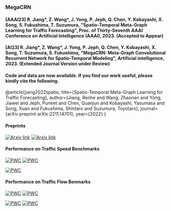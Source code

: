 ### MegaCRN

#### [AAAI23] R. Jiang*, Z. Wang*, J. Yong, P. Jeph, Q. Chen, Y. Kobayashi, X. Song, S. Fukushima, T. Suzumura, "Spatio-Temporal Meta-Graph Learning for Traffic Forecasting", Proc. of Thirty-Seventh AAAI Conference on Artificial Intelligence (AAAI), 2023. (Accepted to Appear)
#### [AI23] R. Jiang*, Z. Wang*, J. Yong, P. Jeph, Q. Chen, Y. Kobayashi, X. Song, T. Suzumura, S. Fukushima, "MegaCRN: Meta-Graph Convolutional Recurrent Network for Spatio-Temporal Modeling", Artificial intelligence, 2023. (Extended Journal Version under Review)

#### Code and data are now available. If you find our work useful, please kindly cite the following. 
@article{jiang2022spatio,
  title={Spatio-Temporal Meta-Graph Learning for Traffic Forecasting},
  author={Jiang, Renhe and Wang, Zhaonan and Yong, Jiawei and Jeph, Puneet and Chen, Quanjun and Kobayashi, Yasumasa and Song, Xuan and Fukushima, Shintaro and Suzumura, Toyotaro},
  journal={arXiv preprint arXiv:2211.14701},
  year={2022}
}

#### Preprints

[![Arxiv link](https://img.shields.io/static/v1?label=arXiv&message=MegaCRN&color=red&logo=arxiv)](https://arxiv.org/abs/2211.14701)
[![Arxiv link](https://img.shields.io/static/v1?label=arXiv&message=MegaCRN(journal)&color=red&logo=arxiv)](https://arxiv.org/abs/2212.05989)

#### Performance on Traffic Speed Benchmarks

[![PWC](https://img.shields.io/endpoint.svg?url=https://paperswithcode.com/badge/spatio-temporal-meta-graph-learning-for/traffic-prediction-on-metr-la)](https://paperswithcode.com/sota/traffic-prediction-on-metr-la?p=spatio-temporal-meta-graph-learning-for)
[![PWC](https://img.shields.io/endpoint.svg?url=https://paperswithcode.com/badge/spatio-temporal-meta-graph-learning-for/traffic-prediction-on-pems-bay)](https://paperswithcode.com/sota/traffic-prediction-on-pems-bay?p=spatio-temporal-meta-graph-learning-for)

[![PWC](https://img.shields.io/endpoint.svg?url=https://paperswithcode.com/badge/spatio-temporal-meta-graph-learning-for/traffic-prediction-on-expy-tky)](https://paperswithcode.com/sota/traffic-prediction-on-expy-tky?p=spatio-temporal-meta-graph-learning-for)

#### Performance on Traffic Flow Benmarks

[![PWC](https://img.shields.io/endpoint.svg?url=https://paperswithcode.com/badge/megacrn-meta-graph-convolutional-recurrent/traffic-prediction-on-pemsd3)](https://paperswithcode.com/sota/traffic-prediction-on-pemsd3?p=megacrn-meta-graph-convolutional-recurrent)
[![PWC](https://img.shields.io/endpoint.svg?url=https://paperswithcode.com/badge/megacrn-meta-graph-convolutional-recurrent/traffic-prediction-on-pemsd4)](https://paperswithcode.com/sota/traffic-prediction-on-pemsd4?p=megacrn-meta-graph-convolutional-recurrent)

[![PWC](https://img.shields.io/endpoint.svg?url=https://paperswithcode.com/badge/megacrn-meta-graph-convolutional-recurrent/traffic-prediction-on-pemsd7)](https://paperswithcode.com/sota/traffic-prediction-on-pemsd7?p=megacrn-meta-graph-convolutional-recurrent)
[![PWC](https://img.shields.io/endpoint.svg?url=https://paperswithcode.com/badge/megacrn-meta-graph-convolutional-recurrent/traffic-prediction-on-pemsd8)](https://paperswithcode.com/sota/traffic-prediction-on-pemsd8?p=megacrn-meta-graph-convolutional-recurrent)
